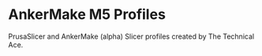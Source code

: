 # AnkerMake M5 Profiles
PrusaSlicer and AnkerMake (alpha) Slicer profiles created by The Technical Ace.


